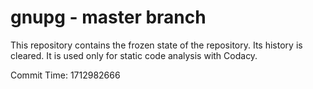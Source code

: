 # gnupg - master branch

This repository contains the frozen state of the repository.
Its history is cleared. It is used only for static code
analysis with Codacy.

Commit Time: 1712982666